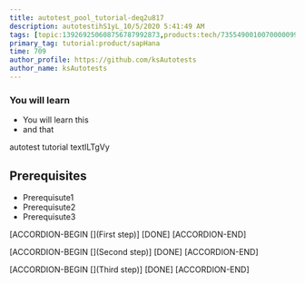 ```yaml
---
title: autotest_pool_tutorial-deq2u817
description: autotestihS1yL_10/5/2020 5:41:49 AM
tags: [topic:139269250608756787992873,products:tech/73554900100700000996,tutorial:experience/advanced]
primary_tag: tutorial:product/sapHana
time: 709
author_profile: https://github.com/ksAutotests
author_name: ksAutotests
---
```

### You will learn
- You will learn this
- and that

autotest tutorial textILTgVy

## Prerequisites
- Prerequisute1
- Prerequisute2
- Prerequisute3

[ACCORDION-BEGIN [](First step)]
[DONE]
[ACCORDION-END]

[ACCORDION-BEGIN [](Second step)]
[DONE]
[ACCORDION-END]

[ACCORDION-BEGIN [](Third step)]
[DONE]
[ACCORDION-END]


